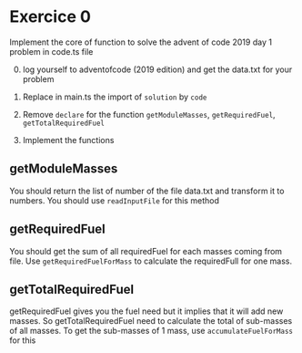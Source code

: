 # Exercice 0

Implement the core of function to solve the advent of code 2019 day 1 problem in code.ts file

0. log yourself to adventofcode (2019 edition) and get the data.txt for your problem

1. Replace in main.ts the import of `solution` by `code`
1. Remove `declare` for the function `getModuleMasses`, `getRequiredFuel`, `getTotalRequiredFuel`
1. Implement the functions

## getModuleMasses

You should return the list of number of the file data.txt and transform it to numbers. You should use `readInputFile` for this method

## getRequiredFuel

You should get the sum of all requiredFuel for each masses coming from file. Use `getRequiredFuelForMass` to calculate the requiredFull for one mass.

## getTotalRequiredFuel

getRequiredFuel gives you the fuel need but it implies that it will add new masses. So getTotalRequiredFuel need to calculate the total of sub-masses of all masses. To get the sub-masses of 1 mass, use `accumulateFuelForMass` for this
